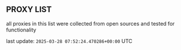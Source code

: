 ## PROXY LIST

all proxies in this list were collected from open sources and tested for functionality

last update: `2025-03-28 07:52:24.470286+00:00` UTC